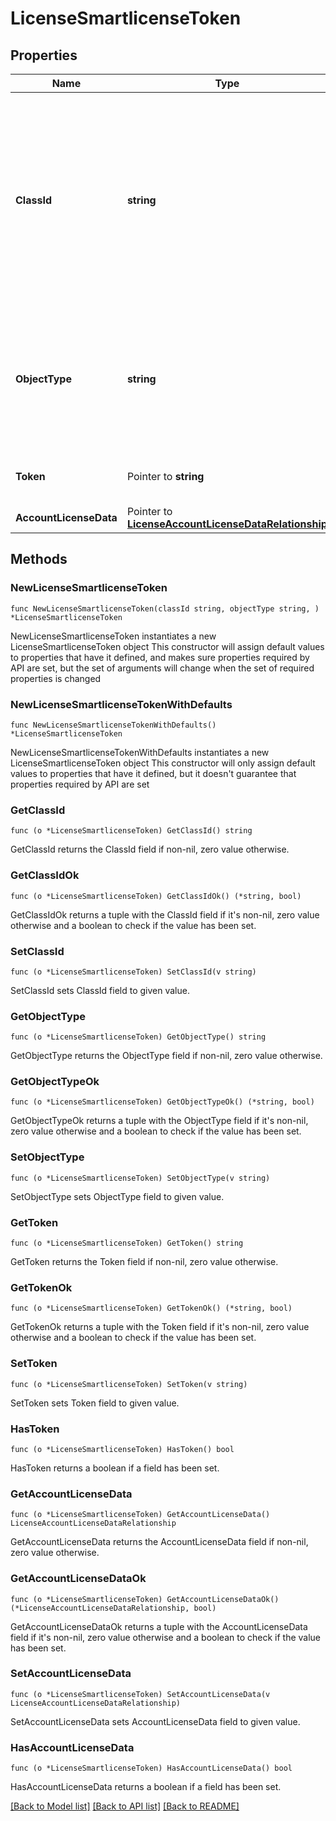 # LicenseSmartlicenseToken

## Properties

Name | Type | Description | Notes
------------ | ------------- | ------------- | -------------
**ClassId** | **string** | The fully-qualified name of the instantiated, concrete type. This property is used as a discriminator to identify the type of the payload when marshaling and unmarshaling data. | [default to "license.SmartlicenseToken"]
**ObjectType** | **string** | The fully-qualified name of the instantiated, concrete type. The value should be the same as the &#39;ClassId&#39; property. | [default to "license.SmartlicenseToken"]
**Token** | Pointer to **string** | Smart license registration token. | [optional] 
**AccountLicenseData** | Pointer to [**LicenseAccountLicenseDataRelationship**](LicenseAccountLicenseDataRelationship.md) |  | [optional] 

## Methods

### NewLicenseSmartlicenseToken

`func NewLicenseSmartlicenseToken(classId string, objectType string, ) *LicenseSmartlicenseToken`

NewLicenseSmartlicenseToken instantiates a new LicenseSmartlicenseToken object
This constructor will assign default values to properties that have it defined,
and makes sure properties required by API are set, but the set of arguments
will change when the set of required properties is changed

### NewLicenseSmartlicenseTokenWithDefaults

`func NewLicenseSmartlicenseTokenWithDefaults() *LicenseSmartlicenseToken`

NewLicenseSmartlicenseTokenWithDefaults instantiates a new LicenseSmartlicenseToken object
This constructor will only assign default values to properties that have it defined,
but it doesn't guarantee that properties required by API are set

### GetClassId

`func (o *LicenseSmartlicenseToken) GetClassId() string`

GetClassId returns the ClassId field if non-nil, zero value otherwise.

### GetClassIdOk

`func (o *LicenseSmartlicenseToken) GetClassIdOk() (*string, bool)`

GetClassIdOk returns a tuple with the ClassId field if it's non-nil, zero value otherwise
and a boolean to check if the value has been set.

### SetClassId

`func (o *LicenseSmartlicenseToken) SetClassId(v string)`

SetClassId sets ClassId field to given value.


### GetObjectType

`func (o *LicenseSmartlicenseToken) GetObjectType() string`

GetObjectType returns the ObjectType field if non-nil, zero value otherwise.

### GetObjectTypeOk

`func (o *LicenseSmartlicenseToken) GetObjectTypeOk() (*string, bool)`

GetObjectTypeOk returns a tuple with the ObjectType field if it's non-nil, zero value otherwise
and a boolean to check if the value has been set.

### SetObjectType

`func (o *LicenseSmartlicenseToken) SetObjectType(v string)`

SetObjectType sets ObjectType field to given value.


### GetToken

`func (o *LicenseSmartlicenseToken) GetToken() string`

GetToken returns the Token field if non-nil, zero value otherwise.

### GetTokenOk

`func (o *LicenseSmartlicenseToken) GetTokenOk() (*string, bool)`

GetTokenOk returns a tuple with the Token field if it's non-nil, zero value otherwise
and a boolean to check if the value has been set.

### SetToken

`func (o *LicenseSmartlicenseToken) SetToken(v string)`

SetToken sets Token field to given value.

### HasToken

`func (o *LicenseSmartlicenseToken) HasToken() bool`

HasToken returns a boolean if a field has been set.

### GetAccountLicenseData

`func (o *LicenseSmartlicenseToken) GetAccountLicenseData() LicenseAccountLicenseDataRelationship`

GetAccountLicenseData returns the AccountLicenseData field if non-nil, zero value otherwise.

### GetAccountLicenseDataOk

`func (o *LicenseSmartlicenseToken) GetAccountLicenseDataOk() (*LicenseAccountLicenseDataRelationship, bool)`

GetAccountLicenseDataOk returns a tuple with the AccountLicenseData field if it's non-nil, zero value otherwise
and a boolean to check if the value has been set.

### SetAccountLicenseData

`func (o *LicenseSmartlicenseToken) SetAccountLicenseData(v LicenseAccountLicenseDataRelationship)`

SetAccountLicenseData sets AccountLicenseData field to given value.

### HasAccountLicenseData

`func (o *LicenseSmartlicenseToken) HasAccountLicenseData() bool`

HasAccountLicenseData returns a boolean if a field has been set.


[[Back to Model list]](../README.md#documentation-for-models) [[Back to API list]](../README.md#documentation-for-api-endpoints) [[Back to README]](../README.md)


